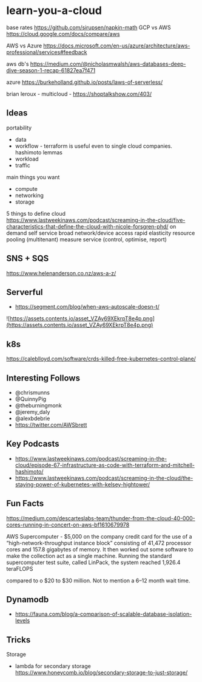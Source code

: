 # learn-you-a-cloud

base rates https://github.com/sirupsen/napkin-math
GCP vs AWS https://cloud.google.com/docs/compare/aws

AWS vs Azure https://docs.microsoft.com/en-us/azure/architecture/aws-professional/services#feedback


aws db's https://medium.com/@nicholasmwalsh/aws-databases-deep-dive-season-1-recap-61827ea7f471

azure https://burkeholland.github.io/posts/laws-of-serverless/


brian leroux - multicloud - https://shoptalkshow.com/403/

## Ideas

portability

- data
- workflow - terraform is useful even to single cloud companies. hashimoto lemmas
- workload
- traffic 

main things you want

- compute
- networking
- storage

5 things to define cloud 
 https://www.lastweekinaws.com/podcast/screaming-in-the-cloud/five-characteristics-that-define-the-cloud-with-nicole-forsgren-phd/
on demand self service
broad network/device access
rapid elasticity
resource pooling (multitenant) 
measure service (control, optimise, report) 

## SNS + SQS

https://www.helenanderson.co.nz/aws-a-z/


## Serverful

- https://segment.com/blog/when-aws-autoscale-doesn-t/

![https://assets.contents.io/asset_VZAy69XEkrpT8e4p.png](https://assets.contents.io/asset_VZAy69XEkrpT8e4p.png)

## k8s

https://caleblloyd.com/software/crds-killed-free-kubernetes-control-plane/

## Interesting Follows

- @chrismunns
- @QuinnyPig
- @theburningmonk
- @jeremy_daly
- @alexbdebrie
- https://twitter.com/AWSbrett

## Key Podcasts

- https://www.lastweekinaws.com/podcast/screaming-in-the-cloud/episode-67-infrastructure-as-code-with-terraform-and-mitchell-hashimoto/
- https://www.lastweekinaws.com/podcast/screaming-in-the-cloud/the-staying-power-of-kubernetes-with-kelsey-hightower/


## Fun Facts

https://medium.com/descarteslabs-team/thunder-from-the-cloud-40-000-cores-running-in-concert-on-aws-bf1610679978

AWS Supercomputer - $5,000 on the company credit card for the use of a “high-network-throughput instance block” consisting of 41,472 processor cores and 157.8 gigabytes of memory. It then worked out some software to make the collection act as a single machine. Running the standard supercomputer test suite, called LinPack, the system reached 1,926.4 teraFLOPS

compared to o $20 to $30 million. Not to mention a 6–12 month wait time.

## Dynamodb

- https://fauna.com/blog/a-comparison-of-scalable-database-isolation-levels

## Tricks

Storage

- lambda for secondary storage https://www.honeycomb.io/blog/secondary-storage-to-just-storage/
